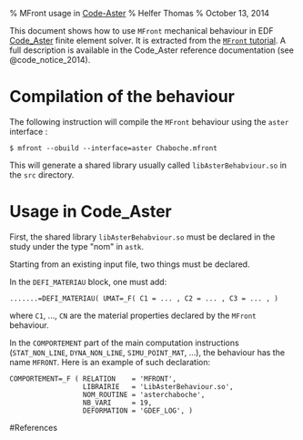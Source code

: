 % MFront usage in [Code-Aster](http://www.code-aster.org/)
% Helfer Thomas
% October 13, 2014

This document shows how to use `MFront` mechanical behaviour in EDF
[Code_Aster](http://www.code-aster.org) finite element solver. It is
extracted from the
[`MFront` tutorial](documents/tutoriel/tutoriel.pdf). A full
description is available in the Code_Aster reference documentation
(see @code_notice_2014).

# Compilation of the behaviour

The following instruction will compile the `MFront` behaviour using
the `aster` interface :

~~~~ {.bash}
$ mfront --obuild --interface=aster Chaboche.mfront
~~~~~~~~~~~~~~~~~~~

This will generate a shared library usually called
`libAsterBehabviour.so` in the `src` directory.

# Usage in Code_Aster

First, the shared library `libAsterBehabviour.so` must be declared in
the study under the type "nom" in `astk`.

Starting from an existing input file, two things must be declared.

In the `DEFI_MATERIAU` block, one must add:

~~~~ {.python}
.......=DEFI_MATERIAU( UMAT=_F( C1 = ... , C2 = ... , C3 = ... , )
~~~~~~~~~~~~~~~~

where `C1`, ..., `CN` are the material properties declared by the
`MFront` behaviour.

In the `COMPORTEMENT` part of the main computation instructions
(`STAT_NON_LINE`, `DYNA_NON_LINE`, `SIMU_POINT_MAT`, ...), the
behaviour has the name `MFRONT`. Here is an example of such
declaration:

~~~~ {.python}
COMPORTEMENT=_F ( RELATION    = 'MFRONT',
	              LIBRAIRIE   = 'LibAsterBehaviour.so',
			      NOM_ROUTINE = 'asterchaboche',
	              NB_VARI     = 19,
			      DEFORMATION = 'GDEF_LOG', )
~~~~~~~~~~~~~~~~

#References

<!-- Local IspellDict: english -->
